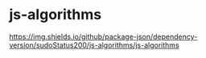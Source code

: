 # js-algorithms

https://img.shields.io/github/package-json/dependency-version/sudoStatus200/js-algorithms/js-algorithms
